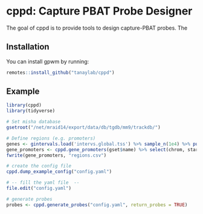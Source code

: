 
cppd: Capture PBAT Probe Designer
=================================

<!-- badges: start -->
<!-- badges: end -->
The goal of cppd is to provide tools to design capture-PBAT probes. The

Installation
------------

You can install gpwm by running:

``` r
remotes::install_github("tanaylab/cppd")
```

Example
-------

``` r
library(cppd)
library(tidyverse)

# Set misha database
gsetroot("/net/mraid14/export/data/db/tgdb/mm9/trackdb/")

# Define regions (e.g. promoters)
genes <- gintervals.load('intervs.global.tss') %>% sample_n(1e4) %>% pull(geneSymbol)
gene_promoters <- cppd.gene_promoters(gset$name) %>% select(chrom, start, end, strand, gene=geneSymbol)
fwrite(gene_promoters, "regions.csv")

# create the config file
cppd.dump_example_config("config.yaml")

# -- fill the yaml file  --
file.edit("config.yaml")

# generate probes
probes <- cppd.generate_probes("config.yaml", return_probes = TRUE)
```
